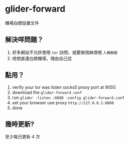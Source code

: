# glider-forward

機場白嫖設置文件

## 解決咩問題？

1. 好多網站不允許使用 `tor` 訪問，或要做很麻煩嘅 `人機驗證`
2. 唔想直連白嫖機場，理由自己諗

## 點用？

1. verify your tor was listen socks5 proxy port at 9050
2. download the `glider-forward.conf`
3. run `glider -listen :8888 -config glider-forward.conf`
4. set your browser use proxy `http://127.0.0.1:8888`
5. done

## 幾時更新?

至少每日更新 4 次
